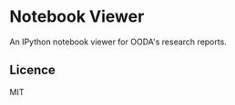 Notebook Viewer
===============

An IPython notebook viewer for OODA's research reports.


Licence
-------

MIT
